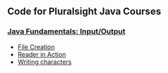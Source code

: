 Code for Pluralsight Java Courses
---------------------------------
 
### [Java Fundamentals: Input/Output](ps-io)

* [File Creation](ps-io/src/main/java/learn/ocp/psio/FileCreation.java)
* [Reader in Action](ps-io/src/main/java/learn/ocp/psio/ReaderInAction.java)
* [Writing characters](ps-io/src/main/java/learn/ocp/psio/WritingCharacters.java)

